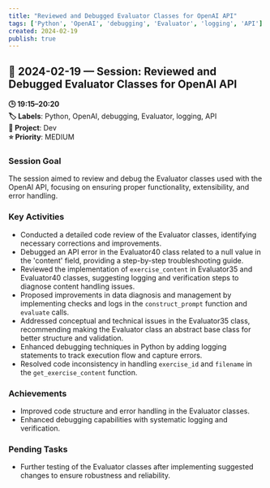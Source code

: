 ```yaml
---
title: "Reviewed and Debugged Evaluator Classes for OpenAI API"
tags: ['Python', 'OpenAI', 'debugging', 'Evaluator', 'logging', 'API']
created: 2024-02-19
publish: true
---
```


## 📅 2024-02-19 — Session: Reviewed and Debugged Evaluator Classes for OpenAI API

**🕒 19:15–20:20**  
**🏷️ Labels**: Python, OpenAI, debugging, Evaluator, logging, API  
**📂 Project**: Dev  
**⭐ Priority**: MEDIUM  


### Session Goal
The session aimed to review and debug the Evaluator classes used with the OpenAI API, focusing on ensuring proper functionality, extensibility, and error handling.

### Key Activities
- Conducted a detailed code review of the Evaluator classes, identifying necessary corrections and improvements.
- Debugged an API error in the Evaluator40 class related to a null value in the 'content' field, providing a step-by-step troubleshooting guide.
- Reviewed the implementation of `exercise_content` in Evaluator35 and Evaluator40 classes, suggesting logging and verification steps to diagnose content handling issues.
- Proposed improvements in data diagnosis and management by implementing checks and logs in the `construct_prompt` function and `evaluate` calls.
- Addressed conceptual and technical issues in the Evaluator35 class, recommending making the Evaluator class an abstract base class for better structure and validation.
- Enhanced debugging techniques in Python by adding logging statements to track execution flow and capture errors.
- Resolved code inconsistency in handling `exercise_id` and `filename` in the `get_exercise_content` function.

### Achievements
- Improved code structure and error handling in the Evaluator classes.
- Enhanced debugging capabilities with systematic logging and verification.

### Pending Tasks
- Further testing of the Evaluator classes after implementing suggested changes to ensure robustness and reliability.
